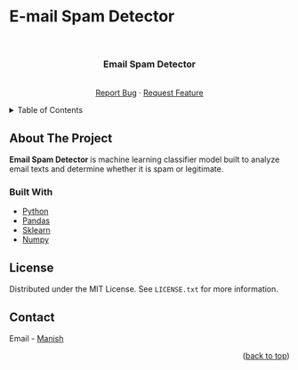 # E-mail Spam Detector

<div id="top"></div>


<!-- PROJECT LOGO -->
<br />
<div align="center">

<h3 align="center">Email Spam Detector </h3>

  <p align="center">
    <br />
    <a href="https://github.com/manishkumar-hub/The-craft-House/issues">Report Bug</a>
    ·
    <a href="https://github.com/manishkumar-hub/The-craft-House/issues">Request Feature</a>
  </p>
</div>



<!-- TABLE OF CONTENTS -->
<details>
  <summary>Table of Contents</summary>
  <ol>
    <li>
      <a href="#about-the-project">About The Project</a>
      <ul>
        <li><a href="#built-with">Built With</a></li>
      </ul>
    </li>
    <li><a href="#license">License</a></li>
    <li><a href="#contact">Contact</a></li>

  </ol>
</details>



<!-- ABOUT THE PROJECT -->
## About The Project

<b>Email Spam Detector  </b> is machine learning classifier model built to analyze email texts and determine whether it is spam or legitimate. 



### Built With

* [Python](https://www.python.org/)
* [Pandas](https://pandas.pydata.org/docs/)
* [Sklearn](https://scikit-learn.org/stable/)
* [Numpy](https://numpy.org/)



<!-- LICENSE -->
## License

Distributed under the MIT License. See `LICENSE.txt` for more information.


<!-- CONTACT -->
## Contact

Email  -  <a href="mailto:manishkumarpandit12@gmail.com">Manish </a>

<p align="right">(<a href="#top">back to top</a>)</p>
